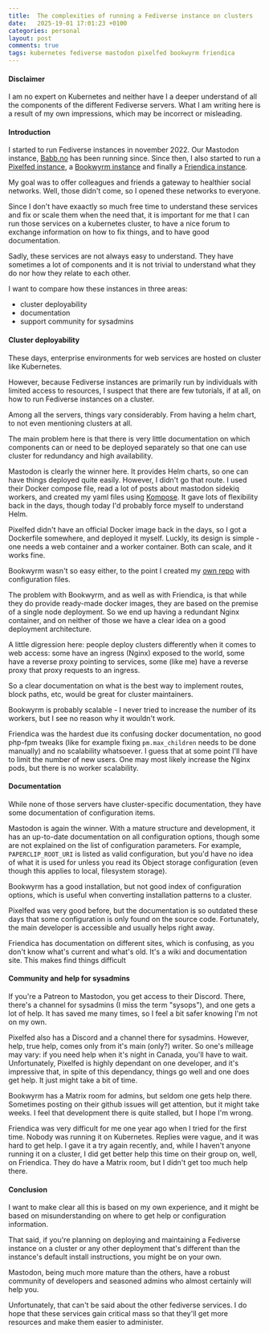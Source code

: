 ```yaml
---
title:  The complexities of running a Fediverse instance on clusters
date:   2025-19-01 17:01:23 +0100
categories: personal
layout: post
comments: true
tags: kubernetes fediverse mastodon pixelfed bookwyrm friendica
---
```


#### Disclaimer

I am no expert on Kubernetes and neither have I a deeper understand of all the components of the different Fediverse servers. What I am writing here is a result of my own impressions, which may be incorrect or misleading.

#### Introduction

I started to run Fediverse instances in november 2022. Our Mastodon instance, [Babb.no](https://babb.no) has been running since. Since then, I also started to run a [Pixelfed instance](https://pixelfed.babb.no), a [Bookwyrm instance](https://books.babb.no) and finally a [Friendica instance](https://social.babb.no).

My goal was to offer colleagues and friends a gateway to healthier social networks. Well, those didn't come, so I opened these networks to everyone.

Since I don't have exaactly so much free time to understand these services and fix or scale them when the need that, it is important for me that I can run those services on a kubernetes cluster, to have a nice forum to exchange information on how to fix things, and to have good documentation.

Sadly, these services are not always easy to understand. They have sometimes a lot of components and it is not trivial to understand what they do nor how they relate to each other.

I want to compare how these instances in three areas:

- cluster deployability
- documentation
- support community for sysadmins

#### Cluster deployability

These days, enterprise environments for web services are hosted on cluster like Kubernetes. 

However, because Fediverse instances are primarily run by individuals with limited access to resources, I suspect that there are few tutorials, if at all, on how to run Fediverse instances on a cluster.

Among all the servers, things vary considerably. From having a helm chart, to not even mentioning clusters at all. 

The main problem here is that there is very little documentation on which  components can or need to be deployed separately so that one can use cluster for redundancy and high availability. 

Mastodon is clearly the winner here. It provides Helm charts, so one can have things deployed quite easily. However, I didn't go that route. I used their Docker compose file, read a lot of posts about mastodon sidekiq workers, and created my yaml files using [Kompose](https://kompose.io). It gave lots of flexibility back in the days, though today I'd probably force myself to understand Helm.

Pixelfed didn't have an official Docker image back in the days, so I got a Dockerfile somewhere, and deployed it myself. Luckly, its design is simple - one needs a web container and a worker container. Both can scale, and it works fine.

Bookwyrm wasn't so easy either, to the point I created my [own repo](https://github.com/oculos/bookwyrm-kubernetes) with configuration files.

The problem with Bookwyrm, and as well as with Friendica, is that while they do provide ready-made docker images, they are based on the premise of a single node deployment. So we end up having a redundant Nginx container, and on neither of those we have a clear idea on a good deployment architecture.

A little digression here: people deploy clusters differently when it comes to web access: some have an ingress (Nginx) exposed to the world, some have a reverse proxy pointing to services, some (like me) have a reverse proxy that proxy requests to an ingress. 

So a clear documentation on what is the best way to implement routes, block paths, etc, would be great for cluster maintainers.

Bookwyrm is probably scalable - I never tried to increase the number of its workers, but I see no reason why it wouldn't work.

Friendica was the hardest due its confusing docker documentation, no good php-fpm tweaks (like for example fixing `pm.max_children` needs to be done manually) and no scalability whatsoever. I guess that at some point I'll have to limit the number of new users. One may most likely increase the Nginx pods, but there is no worker scalability.

#### Documentation

While none of those servers have cluster-specific documentation, they have some documentation of configuration items.

Mastodon is again the winner. With a mature structure and development, it has an up-to-date documentation on all configuration options, though some are not explained on the list of configuration parameters. For example, `PAPERCLIP_ROOT_URI` is listed as valid configuration, but you'd have no idea of what it is used for unless you read its Object storage configuration (even though this applies to local, filesystem storage).

Bookwyrm has a good installation, but not good index of configuration options, which is useful when converting installation patterns to a cluster.

Pixelfed was very good before, but the documentation is so outdated these days that some configuration is only found on the source code. Fortunately, the main developer is accessible and usually helps right away.

Friendica has documentation on different sites, which is confusing, as you don't know what's current and what's old. It's a wiki and documentation site. This makes find things difficult

#### Community and help for sysadmins

If you're a Patreon to Mastodon, you get access to their Discord. There, there's a channel for sysadmins (I miss the term "sysops"), and one gets a lot of help. It has saved me many times, so I feel a bit safer knowing I'm not on my own.

Pixelfed also has a Discord and a channel there for sysadmins. However, help, true help, comes only from it's main (only?) writer. So one's milleage may vary: if you need help when it's night in Canada, you'll have to wait. Unfortunately, Pixelfed is highly dependant on one developer, and it's impressive that, in spite of this dependancy, things go well and one does get help. It just might take a bit of time.

Bookwyrm has a Matrix room for admins, but seldom one gets help there. Sometimes posting on their github issues will get attention, but it might take weeks. I feel that development there is quite stalled, but I hope I'm wrong.

Friendica was very difficult for me one year ago when I tried for the first time. Nobody was running it on Kubernetes. Replies were vague, and it was hard to get help. I gave it a try again recently, and, while I haven't anyone running it on a cluster, I did get better help this time on their group on, well, on Friendica. They do have a Matrix room, but I didn't get too much help there.

#### Conclusion

I want to make clear all this is based on my own experience, and it might be based on misunderstanding on where to get help or configuration information.

That said, if you're planning on deploying and maintaining a Fediverse instance on a cluster or any other deployment that's different than the instance's default install instructions, you might be on your own.

Mastodon, being much more mature than the others, have a robust community of developers and seasoned admins who almost certainly will help you.

Unfortunately, that can't be said about the other fediverse services. I do hope that these services gain critical mass so that they'll get more resources and make them easier to administer.

